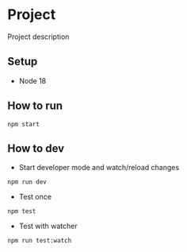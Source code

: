 # Project

Project description

## Setup
- Node 18

## How to run
```
npm start
```

## How to dev
- Start developer mode and watch/reload changes
```
npm run dev
```

- Test once
```
npm test
```

- Test with watcher
```
npm run test:watch
```
